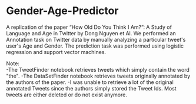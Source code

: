# Gender-Age-Predictor

A replication of the paper “How Old Do You Think I Am?”: A Study of Language and Age in Twitter by Dong Nguyen et Al. We performed an Annotation task on Twitter data by manually analyzing a particular tweet's user's Age and Gender. The prediction task was performed using logistic regression and support vector machines.

Note:<br>
-The TweetFinder notebook retrieves tweets which simply contain the word "the". 
-The DataSetFinder notebook retrieves tweets originally annotated by the authors of the paper.
-I was unable to retrieve a lot of the original annotated Tweets since the authors simply stored the Tweet Ids. Most tweets are either deleted or do not exist anymore.
